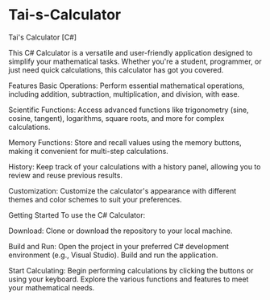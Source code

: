 # Tai-s-Calculator
Tai's Calculator [C#]

This C# Calculator is a versatile and user-friendly application designed to simplify your mathematical tasks. Whether you're a student, programmer, or just need quick calculations, this calculator has got you covered.

Features
Basic Operations: Perform essential mathematical operations, including addition, subtraction, multiplication, and division, with ease.

Scientific Functions: Access advanced functions like trigonometry (sine, cosine, tangent), logarithms, square roots, and more for complex calculations.

Memory Functions: Store and recall values using the memory buttons, making it convenient for multi-step calculations.

History: Keep track of your calculations with a history panel, allowing you to review and reuse previous results.

Customization: Customize the calculator's appearance with different themes and color schemes to suit your preferences.

Getting Started
To use the C# Calculator:

Download: Clone or download the repository to your local machine.

Build and Run: Open the project in your preferred C# development environment (e.g., Visual Studio). Build and run the application.

Start Calculating: Begin performing calculations by clicking the buttons or using your keyboard. Explore the various functions and features to meet your mathematical needs.
